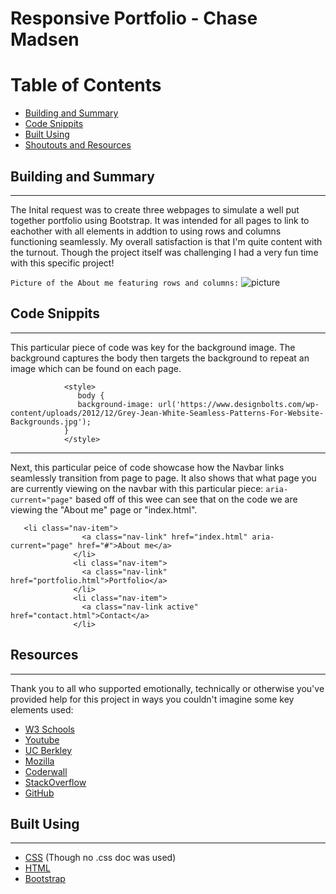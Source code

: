 # Responsive Portfolio - Chase Madsen
# Table of Contents

* [Building and Summary](#build)
* [Code Snippits](#code)
* [Built Using](#"builtw")
* [Shoutouts and Resources](#shout)

## <a name="build"></a> Building and Summary
---
The Inital request was to create three webpages to simulate a well put together portfolio using Bootstrap. It was intended for all pages to link to eachother with all elements in addtion to using rows and columns functioning seamlessly. My overall satisfaction is that I'm quite content with the turnout. Though the project itself was challenging I had a very fun time with this specific project!

```Picture of the About me featuring rows and columns:```
![picture](https://i.imgur.com/onXr5zK.png)




## <a name="code"></a>Code Snippits
---
This particular piece of code was key for the background image. The background captures the body then targets the background to repeat an image which can be found on each page.

```  
            <style>
               body {
               background-image: url('https://www.designbolts.com/wp-content/uploads/2012/12/Grey-Jean-White-Seamless-Patterns-For-Website-Backgrounds.jpg');
            }
            </style>
```
---
Next, this particular peice of code showcase how the Navbar links seamlessly transition from page to page. It also shows that what page you are currently viewing on the navbar with this particular piece: ```aria-current="page"```
based off of this wee can see that on the code we are viewing the "About me" page or "index.html".
```
   <li class="nav-item">
                <a class="nav-link" href="index.html" aria-current="page" href="#">About me</a>
              </li>
              <li class="nav-item">
                <a class="nav-link" href="portfolio.html">Portfolio</a>
              </li>
              <li class="nav-item">
                <a class="nav-link active" href="contact.html">Contact</a>
              </li>
```

## <a name="shout"></a> Resources
---
Thank you to all who supported emotionally, technically or otherwise you've provided help for this project in ways you couldn't imagine some key elements used:

* [W3 Schools](https://www.w3schools.com/)
* [Youtube](https://www.youtube.com/)
* [UC Berkley](https://www.berkeley.edu/)
* [Mozilla](https://developer.mozilla.org/)
* [Coderwall](https://coderwall.com/)
* [StackOverflow](https://stackoverflow.com/)
* [GitHub](https://github.com/)
## <a name="built w"></a>Built Using
---

* [CSS](https://developer.mozilla.org/en-US/docs/Web/CSS) (Though no .css doc was used)
* [HTML](https://developer.mozilla.org/en-US/docs/Web/HTML)
* [Bootstrap](https://getbootstrap.com/) 

